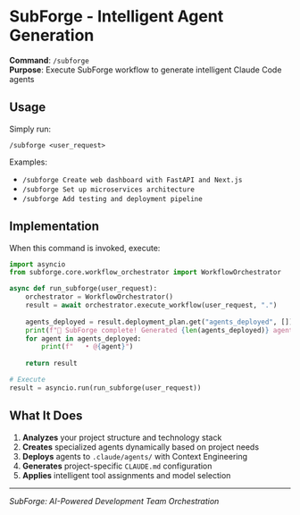 # SubForge - Intelligent Agent Generation

**Command**: `/subforge`  
**Purpose**: Execute SubForge workflow to generate intelligent Claude Code agents

## Usage

Simply run:
```
/subforge <user_request>
```

Examples:
- `/subforge Create web dashboard with FastAPI and Next.js`
- `/subforge Set up microservices architecture`  
- `/subforge Add testing and deployment pipeline`

## Implementation

When this command is invoked, execute:

```python
import asyncio
from subforge.core.workflow_orchestrator import WorkflowOrchestrator

async def run_subforge(user_request):
    orchestrator = WorkflowOrchestrator()
    result = await orchestrator.execute_workflow(user_request, ".")
    
    agents_deployed = result.deployment_plan.get("agents_deployed", [])
    print(f"🎉 SubForge complete! Generated {len(agents_deployed)} agents:")
    for agent in agents_deployed:
        print(f"   • @{agent}")
    
    return result

# Execute
result = asyncio.run(run_subforge(user_request))
```

## What It Does

1. **Analyzes** your project structure and technology stack
2. **Creates** specialized agents dynamically based on project needs  
3. **Deploys** agents to `.claude/agents/` with Context Engineering
4. **Generates** project-specific `CLAUDE.md` configuration
5. **Applies** intelligent tool assignments and model selection

---
*SubForge: AI-Powered Development Team Orchestration*